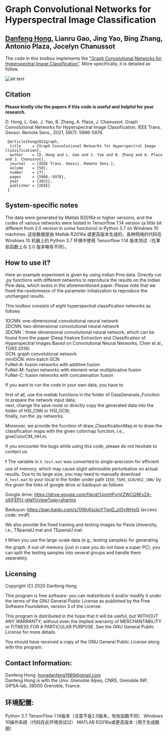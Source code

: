 # Graph Convolutional Networks for Hyperspectral Image Classification

[Danfeng Hong](https://sites.google.com/view/danfeng-hong), Lianru Gao, Jing Yao, Bing Zhang, Antonio Plaza, Jocelyn Chanussot
---------------------

The code in this toolbox implements the ["Graph Convolutional Networks for Hyperspectral Image Classification"](https://ieeexplore.ieee.org/document/9170817).
More specifically, it is detailed as follow.

![alt text](./Motivation_GCN.png)

Citation
---------------------

**Please kindly cite the papers if this code is useful and helpful for your research.**

D. Hong, L. Gao, J. Yao, B. Zhang, A. Plaza, J. Chanussot. Graph Convolutional Networks for Hyperspectral Image Classification, IEEE Trans. Geosci. Remote Sens., 2021, 59(7): 5966-5978. 

     @article{hong2021graph,
      title     = {Graph Convolutional Networks for Hyperspectral Image Classification},
      author    = {D. Hong and L. Gao and J. Yao and B. Zhang and A. Plaza and J. Chanussot},
      journal   = {IEEE Trans. Geosci. Remote Sens.}, 
      volume    = {59},
      number    = {7},
      pages     = {5966--5978},
      year      = {2021},
      publisher = {IEEE}
     }


System-specific notes
---------------------
The data were generated by Matlab R2016a or higher versions, and the codes of various networks were tested in Tensorflow 1.14 version (a little bit different from 2.0 version in some functions) in Python 3.7 on Windows 10 machines.
这些数据是由 Matlab R2016a 或更高版本生成的，各种网络的代码在 Windows 10 机器上的 Python 3.7 环境中使用 Tensorflow 1.14 版本测试（在某些函数上与 2.0 版本略有不同）。

How to use it?
---------------------

Here an example experiment is given by using Indian Pine data. Directly run .py functions with different networks to reproduce the results on the Indian Pine data, which exists in the aforementioned paper. Please note that we fixed the randomness of the parameter initialization to reproduce the unchanged results.

This toolbox consists of eight hyperspectral classification networks as follows

1DCNN: one-dimensional convolutional neural network  
2DCNN: two-dimensional convolutional neural network  
3DCNN：three-dimensional convolutional neural network, which can be found from the paper (Deep Feature Extraction and Classification of Hyperspectral Images Based on Convolutional Neural Networks, Chen et al., TGRS 2016)  
GCN: graph convolutional network  
miniGCN: mini-batch GCN  
FuNet-A: fusion networks with additive fusion  
FuNet-M: fusion networks with element-wise multiplicative fusion  
FuNet-C: fusion networks with concatenation fusion  

If you want to run the code in your own data, you have to 

first of all, use the matlab functions in the folder of DataGenerate_Funciton to prepare the network input data;  
next, change the save route or directly copy the generated data into the folder of HSI_CNN or HSI_GCN;  
finally, run the .py networks.

Moreover, we provide the fucntion of draw_ClassificaitonMap.m to draw the classification maps with the given colormap function, i.e., giveColorCM_HH.m.

If you encounter the bugs while using this code, please do not hesitate to contact us.

:exclamation: The variable in `X_test.mat` was converted to single-precision for efficient use of memory, which may cause slight admissible perturbation on actual results. Due to its large size, you may need to manually download `X_test.mat` to your local in the folder under path `IEEE_TGRS_GCN/HSI_CNN/` by the given the links of google drive or baiduyun as follows

Google drive: https://drive.google.com/file/d/1JonHPynVZWCQ9EvZA-oXiFEPU-giIaYt/view?usp=sharing

Baiduyun: https://pan.baidu.com/s/1XRcKsckcYTqnD_zjOvWHoQ (access code: mrdf)

We also provide the fixed training and testing images for Pavia University, i.e., TRpaviaU.mat and TEpaviaU.mat.

:exclamation: When you use the large-scale data (e.g., testing samples) for generating the graph, if out-of-memory (just in case you do not have a super PC), you can split the testing samples into several groups and handle them separately.

Licensing
---------

Copyright (C) 2020 Danfeng Hong

This program is free software: you can redistribute it and/or modify it under the terms of the GNU General Public License as published by the Free Software Foundation, version 3 of the License.

This program is distributed in the hope that it will be useful, but WITHOUT ANY WARRANTY; without even the implied warranty of MERCHANTABILITY or FITNESS FOR A PARTICULAR PURPOSE. See the GNU General Public License for more details.

You should have received a copy of the GNU General Public License along with this program.

Contact Information:
--------------------

Danfeng Hong: hongdanfeng1989@gmail.com<br>
Danfeng Hong is with the Univ. Grenoble Alpes, CNRS, Grenoble INP, GIPSA-lab, 38000 Grenoble, France.

环境配置:
--------------------
Python 3.7
TensorFlow 1.14版本（注意不是2.0版本，有些函数不同）
Windows 10操作系统（代码在此环境测试过）
MATLAB R2016a或更高版本（用于生成数据）


